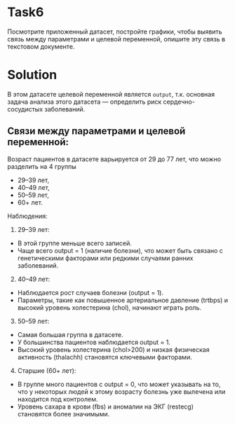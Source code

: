 # Task6
Посмотрите приложенный датасет, постройте графики, чтобы выявить связь между параметрами и целевой переменной, опишите эту связь в текстовом документе.

# Solution
В этом датасете целевой переменной является `output`, т.к. основная задача анализа этого датасета — определить риск сердечно-сосудистых заболеваний.

## Связи между параметрами и целевой переменной:
Возраст пациентов в датасете варьируется от 29 до 77 лет, что можно разделить на 4 группы
- 29–39 лет, 
- 40–49 лет, 
- 50–59 лет, 
- 60+ лет. 

Наблюдения:

1. 29–39 лет:
- В этой группе меньше всего записей.
- Чаще всего output = 1 (наличие болезни), что может быть связано с генетическими факторами или редкими случаями ранних заболеваний.

2. 40–49 лет:
- Наблюдается рост случаев болезни (output = 1).
- Параметры, такие как повышенное артериальное давление (trtbps) и высокий уровень холестерина (chol), начинают играть роль.

3. 50–59 лет:
- Самая большая группа в датасете.
- У большинства пациентов наблюдается output = 1.
- Высокий уровень холестерина (chol>200) и низкая физическая активность (thalachh) становятся ключевыми факторами.

4. Старшие (60+ лет):
- В группе много пациентов с output = 0, что может указывать на то, что у некоторых людей к этому возрасту болезнь уже вылечена или находится под контролем.
- Уровень сахара в крови (fbs) и аномалии на ЭКГ (restecg) становятся более значимыми.

